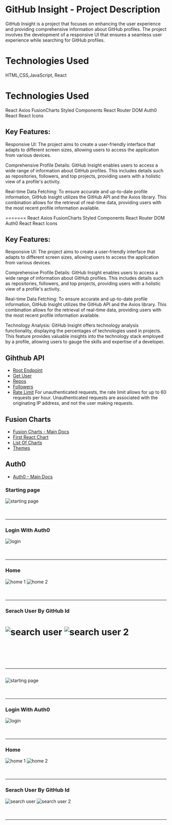 # GitHub Insight - Project Description

GitHub Insight is a project that focuses on enhancing the user experience and providing comprehensive information about GitHub profiles. The project involves the development of a responsive UI that ensures a seamless user experience while searching for GitHub profiles.
# Technologies Used
HTML,CSS,JavaScript, React
# Technologies Used

React
Axios
FusionCharts
Styled Components
React Router DOM
Auth0 React
React Icons

## Key Features:

Responsive UI: The project aims to create a user-friendly interface that adapts to different screen sizes, allowing users to access the application from various devices.

Comprehensive Profile Details: GitHub Insight enables users to access a wide range of information about GitHub profiles. This includes details such as repositories, followers, and top projects, providing users with a holistic view of a profile's activity.

Real-time Data Fetching: To ensure accurate and up-to-date profile information, GitHub Insight utilizes the GitHub API and the Axios library. This combination allows for the retrieval of real-time data, providing users with the most recent profile information available.

=======
React
Axios
FusionCharts
Styled Components
React Router DOM
Auth0 React
React Icons

## Key Features:

Responsive UI: The project aims to create a user-friendly interface that adapts to different screen sizes, allowing users to access the application from various devices.

Comprehensive Profile Details: GitHub Insight enables users to access a wide range of information about GitHub profiles. This includes details such as repositories, followers, and top projects, providing users with a holistic view of a profile's activity.

Real-time Data Fetching: To ensure accurate and up-to-date profile information, GitHub Insight utilizes the GitHub API and the Axios library. This combination allows for the retrieval of real-time data, providing users with the most recent profile information available.

Technology Analysis: GitHub Insight offers technology analysis functionality, displaying the percentages of technologies used in projects. This feature provides valuable insights into the technology stack employed by a profile, allowing users to gauge the skills and expertise of a developer.

## Gihthub API

- [Root Endpoint](https://api.github.com)
- [Get User](https://api.github.com/users/pavankumar130)
- [Repos](https://api.github.com/users/pavankumar130/repos?per_page=100)
- [Followers](https://api.github.com/users/pavankumar130/followers)
- [Rate Limit](https://api.github.com/rate_limit)
  For unauthenticated requests, the rate limit allows for up to 60 requests per hour. Unauthenticated requests are associated with the originating IP address, and not the user making requests.

## Fusion Charts

- [Fusion Charts - Main Docs](https://www.fusioncharts.com/)
- [First React Chart](https://www.fusioncharts.com/dev/getting-started/react/your-first-chart-using-react)
- [List Of Charts](https://www.fusioncharts.com/dev/chart-guide/list-of-charts)
- [Themes](https://www.fusioncharts.com/dev/themes/introduction-to-themes)

## Auth0

- [Auth0 - Main Docs](https://auth0.com/)

### Starting page

![starting page](https://github.com/pavankumar130/GitHub-Insight/assets/122618703/591ad25a-67aa-4f03-be6f-a89f7f1a1a49)
<br><br><br><hr>

### Login With Auth0

![login](https://github.com/pavankumar130/GitHub-Insight/assets/122618703/00d7625e-f1ee-435b-8e36-245fa48af791)
<br><br><br><hr>

### Home

![home 1](https://github.com/pavankumar130/GitHub-Insight/assets/122618703/ef9e70bc-13a1-41c7-9de2-a3a9e51773d2)
![home 2](https://github.com/pavankumar130/GitHub-Insight/assets/122618703/50e4b166-91ed-429e-ae83-bca0175ad521)
<br><br><br><hr>

### Serach User By GitHub Id

![search user](https://github.com/pavankumar130/GitHub-Insight/assets/122618703/e32a3cf8-1b61-4626-ba0a-be43724548a2)
![search user 2](https://github.com/pavankumar130/GitHub-Insight/assets/122618703/953978e4-f2dd-4033-a49d-37cd9f7423d2)
<br><br><br><hr>
=======
![starting page](https://github.com/pavankumar130/GitHub-Insight/assets/122618703/591ad25a-67aa-4f03-be6f-a89f7f1a1a49)
<br><br><br><hr>

### Login With Auth0

![login](https://github.com/pavankumar130/GitHub-Insight/assets/122618703/00d7625e-f1ee-435b-8e36-245fa48af791)
<br><br><br><hr>

### Home

![home 1](https://github.com/pavankumar130/GitHub-Insight/assets/122618703/ef9e70bc-13a1-41c7-9de2-a3a9e51773d2)
![home 2](https://github.com/pavankumar130/GitHub-Insight/assets/122618703/50e4b166-91ed-429e-ae83-bca0175ad521)
<br><br><br><hr>

### Serach User By GitHub Id

![search user](https://github.com/pavankumar130/GitHub-Insight/assets/122618703/e32a3cf8-1b61-4626-ba0a-be43724548a2)
![search user 2](https://github.com/pavankumar130/GitHub-Insight/assets/122618703/953978e4-f2dd-4033-a49d-37cd9f7423d2)
<br><br><br><hr>
